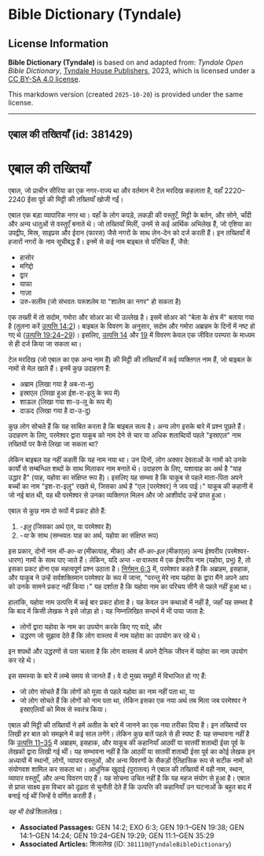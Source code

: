 # Bible Dictionary (Tyndale)

## License Information

**Bible Dictionary (Tyndale)** is based on and adapted from: _Tyndale Open Bible Dictionary_, [Tyndale House Publishers](https://tyndaleopenresources.com/), 2023, which is licensed under a [CC BY-SA 4.0 license](https://creativecommons.org/licenses/by-sa/4.0/legalcode.en).

This markdown version (created `2025-10-20`) is provided under the same license.



--------------------------------

## एबाल की तख्तियाँ (id: 381429)

एबाल की तख्तियाँ
================

एबाल, जो प्राचीन सीरिया का एक नगर\-राज्य था और वर्तमान में टेल मरदिख कहलाता है, वहाँ 2220–2240 ईसा पूर्व की मिट्टी की तख्तियाँ खोजी गईं।

एबाल एक बड़ा व्यापारिक नगर था। वहाँ के लोग कपड़े, लकड़ी की वस्तुएँ, मिट्टी के बर्तन, और सोने, चाँदी और अन्य धातुओं से वस्तुएँ बनाते थे। जो तख्तियाँ मिलीं, उनमें से कई आर्थिक अभिलेख हैं, जो एशिया का उपद्वीप, मिस्र, साइप्रस और ईरान (फारस) जैसे नगरों के साथ लेन\-देन को दर्ज करती हैं। इन तख्तियाँ में हजारों नगरों के नाम सूचीबद्ध हैं। इनमें से कई नाम बाइबल से परिचित हैं, जैसे:

* हासोर
* मगिद्दो
* द्वार
* याफा
* गाज़ा
* उरु\-सलीम (जो संभवतः यरूशलेम या "शालेम का नगर" हो सकता है)

एक तख्ती में तो सदोम, गमोरा और सोअर का भी उल्लेख है। इसमें सोअर को "बेला के क्षेत्र में" बताया गया है (तुलना करें [उत्पत्ति 14:2](https://ref.ly/Gen14:2))। बाइबल के विवरण के अनुसार, सदोम और गमोरा अब्राहम के दिनों में नष्ट हो गए थे ([उत्पत्ति 19:24–29](https://ref.ly/Gen19:24-Gen19:29))। इसलिए, [उत्पत्ति 14](https://ref.ly/Gen14:1-Gen14:24) और [19](https://ref.ly/Gen19:1-Gen19:38) में विवरण केवल एक जीवित परम्परा के माध्यम से ही दर्ज किया जा सकता था।

टेल मरदिख (जो एबाल का एक अन्य नाम हैं) की मिट्टी की तख्तियाँ में कई व्यक्तिगत नाम हैं, जो बाइबल के नामों से मेल खाते हैं। इनमें कुछ उदाहरण हैं:

* अब्राम (लिखा गया है अब\-रा\-मु)
* इस्राएल (लिखा हुआ ईश\-रा\-इलु के रूप में)
* शाऊल (लिखा गया शा\-उ\-लू के रूप में)
* दाऊद (लिखा गया है दा\-उ\-दु)

कुछ लोग सोचते हैं कि यह साबित करता है कि बाइबल सत्य है। अन्य लोग इसके बारे में प्रश्न पूछते हैं। उदाहरण के लिए, परमेश्वर द्वारा याकूब को नाम देने से चार या अधिक शताब्दियों पहले "इस्राएल" नाम तख्तियों पर कैसे लिखा जा सकता था?

लेकिन बाइबल यह नहीं कहती कि यह नाम नया था। उन दिनों, लोग अक्सर देवताओं के नामों को उनके कार्यों से सम्बन्धित शब्दों के साथ मिलाकर नाम बनाते थे। उदाहरण के लिए, यशायाह का अर्थ है "याह उद्धार है" (याह, यहोवा का संक्षिप्त रूप है)। इसलिए यह सम्भव है कि याकूब से पहले माता\-पिता अपने बच्चों का नाम "इश\-रा\-इलु" रखते थे, जिसका अर्थ है "एल \[परमेश्वर] ने जय पाई।" याकूब की कहानी में जो नई बात थी, वह थी परमेश्वर से उनका व्यक्तिगत मिलन और जो आशीर्वाद उन्हें प्राप्त हुआ।

एबाल से कुछ नाम दो रूपों में प्रकट होते हैं:

1. \-*इलु* (जिसका अर्थ एल, या परमेश्वर है)
2. *\-या* के साथ (सम्भवतः याह का अर्थ, यहोवा का संक्षिप्त रूप)

इस प्रकार, दोनों नाम *मी\-का\-या* (मीकायाह, मीका) और *मी\-का\-इल* (मीकाएल) अन्य ईश्वरीय (परमेश्वर\-धारण) नामों के साथ पाए जाते हैं। लेकिन, यदि अन्त *\-या* वास्तव में एक ईश्वरीय नाम (यहोवा, प्रभु) है, तो इसका प्रकट होना एक महत्वपूर्ण प्रश्न उठाता है। [निर्गमन 6:3](https://ref.ly/Exod6:3) में, परमेश्वर कहते हैं कि अब्राहम, इसहाक, और याकूब ने उन्हें सर्वशक्तिमान परमेश्वर के रूप में जाना, "परन्तु मेरे नाम यहोवा के द्वारा मैंने अपने आप को उनके सामने प्रकट नहीं किया।" यह दर्शाता है कि यहोवा नाम का परिचय सीनै से पहले नहीं हुआ था।

हालांकि, यहोवा नाम उत्पत्ति में कई बार प्रकट होता है। यह केवल उन कथाओं में नहीं है, जहाँ यह सम्भव है कि बाद में किसी लेखक ने इसे जोड़ा हो। यह निम्नलिखित सन्दर्भ में भी पाया जाता है:

* लोगों द्वारा यहोवा के नाम का उपयोग करके किए गए वादे, और
* उद्धरण जो सुझाव देते हैं कि लोग वास्तव में नाम यहोवा का उपयोग कर रहे थे।

इन शपथों और उद्धरणों से पता चलता है कि लोग वास्तव में अपने दैनिक जीवन में यहोवा का नाम उपयोग कर रहे थे।

इस समस्या के बारे में लम्बे समय से जानते हैं। वे दो मुख्य समूहों में विभाजित हो गए हैं:

* जो लोग सोचते हैं कि लोगों को मूसा से पहले यहोवा का नाम नहीं पता था, या
* जो लोग सोचते हैं कि लोगों को नाम पता था, लेकिन इसका एक नया अर्थ तब मिला जब परमेश्वर ने इस्राएलियों को मिस्र से स्वतंत्र किया।

एबाल की मिट्टी की तख्तियों ने हमें अतीत के बारे में जानने का एक नया तरीका दिया है। इन तख्तियों पर लिखी हर बात को समझने में कई साल लगेंगे। लेकिन कुछ बातें पहले से ही स्पष्ट हैं: यह सम्भावना नहीं है कि [उत्पत्ति 11–35](https://ref.ly/Gen11:1-Gen35:29) में अब्राहम, इसहाक, और याकूब की कहानियाँ आठवीं या सातवीं शताब्दी ईसा पूर्व के लेखकों द्वारा लिखी गई थीं। यह सम्भावना नहीं है कि आठवीं या सातवीं शताब्दी ईसा पूर्व का कोई लेखक इन अध्यायों में स्थानों, लोगों, व्यापार वस्तुओं, और अन्य विवरणों के सैकड़ों ऐतिहासिक रूप से सटीक नामों को संयोगवश शामिल कर सकता था। आधुनिक खुदाई (पुरातत्व) ने एबाल की तख्तियों में वही नाम, स्थान, व्यापार वस्तुएँ, और अन्य विवरण पाए हैं। यह सोचना उचित नहीं है कि यह महज संयोग से हुआ है। एबाल से प्राप्त साक्ष्य इस विचार को दृढ़ता से चुनौती देते हैं कि उत्पत्ति की कहानियाँ उन घटनाओं के बहुत बाद में बनाई गई थीं जिन्हें वे वर्णित करती हैं।

*यह भी देखें* शिलालेख।

* **Associated Passages:** GEN 14:2; EXO 6:3; GEN 19:1–GEN 19:38; GEN 14:1–GEN 14:24; GEN 19:24–GEN 19:29; GEN 11:1–GEN 35:29
* **Associated Articles:** शिलालेख (ID: `381110@TyndaleBibleDictionary`)

